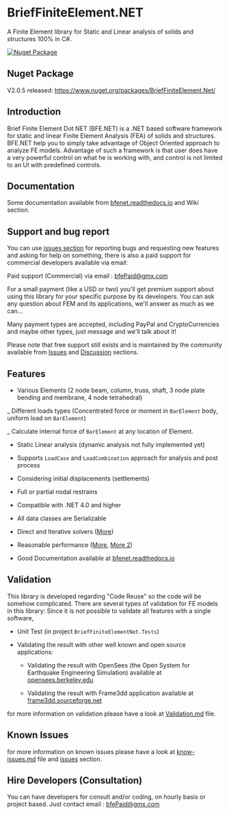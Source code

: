 

# BriefFiniteElement.NET

A Finite Element library for Static and Linear analysis of solids and structures 100% in C#.

[![Nuget Package](https://img.shields.io/nuget/v/2)](https://www.nuget.org/packages/BriefFiniteElement.NET)     

## Nuget Package

V2.0.5 released: https://www.nuget.org/packages/BriefFiniteElement.Net/

## Introduction
Brief Finite Element Dot NET (BFE.NET) is a .NET based software framework for static and linear Finite Element Analysis (FEA) of solids and structures. BFE.NET help you to simply take advantage of Object Oriented approach to analyze FE models. Advantage of such a framework is that user does have a very powerful control on what he is working with, and control is not limited to an UI with predefined controls.

## Documentation

Some documentation available from [bfenet.readthedocs.io](https://bfenet.readthedocs.io/en/latest/) and Wiki section.

## Support and bug report

You can use [issues section](https://github.com/BriefFiniteElementNet/BriefFiniteElement.Net/issues) for reporting bugs and requesting new features and asking for help on something, there is also a paid support for commercial developers available via email:

Paid support (Commercial) via email : [bfePaid@gmx.com](mailto:BFE%20Paid%20Support%20<BFEPaid@gmx.com>?Subject=Support%20Request&Body=Please%20fill%20fair%20amount%20of%20description%20here)

For a small payment (like a USD or two) you'll get premium support about using this library for your specific purpose by its developers. You can ask any question about FEM and its applications, we'll answer as much as we can...

Many payment types are accepted, including PayPal and CryptoCurrencies and maybe other types, just message and we'll talk about it!

Please note that free support still exists and is maintained by the community available from [Issues](https://github.com/BriefFiniteElementNet/BriefFiniteElement.Net/issues) and [Discussion](https://github.com/BriefFiniteElementNet/BriefFiniteElement.Net/discussions) sections.

## Features

- Various Elements (2 node beam, column, truss, shaft, 3 node plate bending and membrane, 4 node tetrahedral)

_ Different loads types (Concentrated force or moment in `BarElement` body, uniform load on `BarElement`)

_ Calculate internal force of `BarElement` at any location of Element.

- Static Linear analysis (dynamic analysis not fully implemented yet)

- Supports ``LoadCase`` and ``LoadCombination`` approach for analysis and post process

- Considering initial displacements (settlements)
 
- Full or partial nodal restrains

- Compatible with .NET 4.0 and higher

- All data classes are Serializable

- Direct and Iterative solvers ([More](https://github.com/BriefFiniteElementNet/BFE.Net/wiki/Solvers-Available-in-package))

- Reasonable performance ([More](https://github.com/BriefFiniteElementNet/BFE.Net/wiki/Performance-and-Speed), [More 2](https://github.com/BriefFiniteElementNet/BFE.Net/wiki/Performance))

- Good Documentation available at [bfenet.readthedocs.io](https://bfenet.readthedocs.io/en/latest/)


## Validation

This library is developed regarding "Code Reuse" so the code will be somehow complicated. There are several types of validation for FE models in this library:
Since it is not possible to validate all features with a single software, 

* Unit Test (in project ``BriefFiniteElementNet.Tests``)
* Validating the result with other well known and open source applications:

	*  Validating the result with OpenSees (the Open System for Earthquake Engineering Simulation) available at [opensees.berkeley.edu](http://opensees.berkeley.edu/)

	*  Validating the result with Frame3dd application available at [frame3dd.sourceforge.net](http://frame3dd.sourceforge.net)


for more information on validation please have a look at [Validation.md](Validation.md) file.


## Known Issues

for more information on known issues please have a look at [know-issues.md](know-issues.md) file and [issues](https://github.com/BriefFiniteElementNet/BriefFiniteElement.Net/issues) section.

## Hire Developers (Consultation)
You can have developers for consult and/or coding, on hourly basis or project based. Just contact email : [bfePaid@gmx.com](mailto:BFE%20Paid%20Support%20<BFEPaid@gmx.com>?Subject=Ask%20About%20Hiring&Body=Please%20fill%20fair%20amount%20of%20description%20here)

